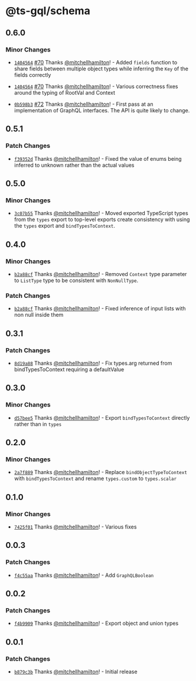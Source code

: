 # @ts-gql/schema

## 0.6.0

### Minor Changes

- [`1404564`](https://github.com/Thinkmill/ts-gql/commit/14045646b88dcd8e50ca1c21b43c0230d79b4726) [#70](https://github.com/Thinkmill/ts-gql/pull/70) Thanks [@mitchellhamilton](https://github.com/mitchellhamilton)! - Added `fields` function to share fields between multiple object types while inferring the `Key` of the fields correctly

* [`1404564`](https://github.com/Thinkmill/ts-gql/commit/14045646b88dcd8e50ca1c21b43c0230d79b4726) [#70](https://github.com/Thinkmill/ts-gql/pull/70) Thanks [@mitchellhamilton](https://github.com/mitchellhamilton)! - Various correctness fixes around the typing of RootVal and Context

- [`0b598b3`](https://github.com/Thinkmill/ts-gql/commit/0b598b3f489041f1d8e177b327d21c68b83bfe7b) [#72](https://github.com/Thinkmill/ts-gql/pull/72) Thanks [@mitchellhamilton](https://github.com/mitchellhamilton)! - First pass at an implementation of GraphQL interfaces. The API is quite likely to change.

## 0.5.1

### Patch Changes

- [`f39352d`](https://github.com/Thinkmill/ts-gql/commit/f39352dd0cc5324edabb722e717d3c7f027662d0) Thanks [@mitchellhamilton](https://github.com/mitchellhamilton)! - Fixed the value of enums being inferred to unknown rather than the actual values

## 0.5.0

### Minor Changes

- [`3c07b55`](https://github.com/Thinkmill/ts-gql/commit/3c07b552a250c23e3fdb56aa3587306a8189b25f) Thanks [@mitchellhamilton](https://github.com/mitchellhamilton)! - Moved exported TypeScript types from the `types` export to top-level exports create consistency with using the `types` export and `bindTypesToContext`.

## 0.4.0

### Minor Changes

- [`b2a88cf`](https://github.com/Thinkmill/ts-gql/commit/b2a88cf7a0e9e9875c54c40695f8a9ce324b4c0c) Thanks [@mitchellhamilton](https://github.com/mitchellhamilton)! - Removed `Context` type parameter to `ListType` type to be consistent with `NonNullType`.

### Patch Changes

- [`b2a88cf`](https://github.com/Thinkmill/ts-gql/commit/b2a88cf7a0e9e9875c54c40695f8a9ce324b4c0c) Thanks [@mitchellhamilton](https://github.com/mitchellhamilton)! - Fixed inference of input lists with non null inside them

## 0.3.1

### Patch Changes

- [`8d19a88`](https://github.com/Thinkmill/ts-gql/commit/8d19a886de62bfb9d5a6d9302d9f43500502b263) Thanks [@mitchellhamilton](https://github.com/mitchellhamilton)! - Fix types.arg returned from bindTypesToContext requiring a defaultValue

## 0.3.0

### Minor Changes

- [`d57bee5`](https://github.com/Thinkmill/ts-gql/commit/d57bee5a9c94c9937cc8308caa6e39a7a40f17eb) Thanks [@mitchellhamilton](https://github.com/mitchellhamilton)! - Export `bindTypesToContext` directly rather than in `types`

## 0.2.0

### Minor Changes

- [`2a7f889`](https://github.com/Thinkmill/ts-gql/commit/2a7f88954915834440a3e6c6178dba622435806a) Thanks [@mitchellhamilton](https://github.com/mitchellhamilton)! - Replace `bindObjectTypeToContext` with `bindTypesToContext` and rename `types.custom` to `types.scalar`

## 0.1.0

### Minor Changes

- [`7425f01`](https://github.com/Thinkmill/ts-gql/commit/7425f013822d5b302f8398a7b23008ae9f387df3) Thanks [@mitchellhamilton](https://github.com/mitchellhamilton)! - Various fixes

## 0.0.3

### Patch Changes

- [`f4c55aa`](https://github.com/Thinkmill/ts-gql/commit/f4c55aaaf0272f9e77e7f185dfc3b6d7d8f2c0e7) Thanks [@mitchellhamilton](https://github.com/mitchellhamilton)! - Add `GraphQLBoolean`

## 0.0.2

### Patch Changes

- [`f4b9909`](https://github.com/Thinkmill/ts-gql/commit/f4b99099e4b3fcfbd481ad19821703fd425f4390) Thanks [@mitchellhamilton](https://github.com/mitchellhamilton)! - Export object and union types

## 0.0.1

### Patch Changes

- [`b879c3b`](https://github.com/Thinkmill/ts-gql/commit/b879c3b453051d31c811df8e67c23faa954b07e1) Thanks [@mitchellhamilton](https://github.com/mitchellhamilton)! - Initial release
